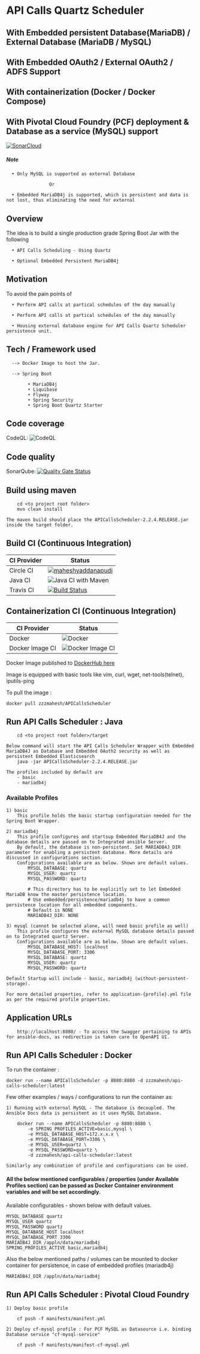 # API Calls Quartz Scheduler
## With Embedded persistent Database(MariaDB) / External Database (MariaDB / MySQL)
## With Embedded OAuth2 / External OAuth2 / ADFS Support
## With containerization (Docker / Docker Compose)
## With Pivotal Cloud Foundry (PCF) deployment & Database as a service (MySQL) support


[![SonarCloud](https://sonarcloud.io/images/project_badges/sonarcloud-black.svg)](https://sonarcloud.io/dashboard?id=maheshyaddanapudi_APICallsScheduler)

##### Note

      • Only MySQL is supported as external Database
      
      				Or
      
      • Embedded MariaDB4j is supported, which is persistent and data is not lost, thus eliminating the need for external


## Overview

The idea is to build a single production grade Spring Boot Jar with the following

      • API Calls Scheduling - Using Quartz
      
      • Optional Embedded Persistent MariaDB4j

## Motivation

To avoid the pain points of

      • Perform API calls at partical schedules of the day manually

      • Perform API calls at partical schedules of the day manually
      
      • Housing external database engine for API Calls Quartz Scheduler persistence unit.

## Tech / Framework used

      --> Docker Image to host the Jar. 
	  			
      --> Spring Boot 
            
            • MariaDB4j
            • Liquibase
            • Flyway
            • Spring Security
            • Spring Boot Quartz Starter

## Code coverage

CodeQL: ![CodeQL](https://github.com/maheshyaddanapudi/APICallsScheduler/workflows/CodeQL/badge.svg?branch=main)

## Code quality

SonarQube: [![Quality Gate Status](https://sonarcloud.io/api/project_badges/measure?project=maheshyaddanapudi_APICallsScheduler&metric=alert_status)](https://sonarcloud.io/dashboard?id=maheshyaddanapudi_APICallsScheduler)

## Build using maven

		cd <to project root folder>
		mvn clean install
		
	The maven build should place the APICallsScheduler-2.2.4.RELEASE.jar inside the target folder.

## Build CI (Continuous Integration)

| CI Provider | Status          |
| ------- | ------------------ |
| Circle CI   | [![maheshyaddanapudi](https://circleci.com/gh/maheshyaddanapudi/APICallsScheduler.svg?style=shield)](https://circleci.com/gh/maheshyaddanapudi/APICallsScheduler) |
| Java CI   | ![Java CI with Maven](https://github.com/maheshyaddanapudi/APICallsScheduler/workflows/Java%20CI%20with%20Maven%20Main/badge.svg?branch=main) |
| Travis CI   | [![Build Status](https://travis-ci.com/maheshyaddanapudi/APICallsScheduler.svg?branch=main)](https://travis-ci.com/maheshyaddanapudi/APICallsScheduler) |

## Containerization CI (Continuous Integration)

| CI Provider | Status          |
| ------- | ------------------ |
| Docker   | ![Docker](https://github.com/maheshyaddanapudi/APICallsScheduler/workflows/Docker/badge.svg?branch=main) |
| Docker Image CI   | ![Docker Image CI](https://github.com/maheshyaddanapudi/APICallsScheduler/workflows/Docker%20Image%20CI/badge.svg?branch=main) |

Docker Image published to <a href="https://hub.docker.com/repository/docker/zzzmahesh/APICallsScheduler" target="_blank">DockerHub here</a>

Image is equipped with basic tools like vim, curl, wget, net-tools(telnet), iputils-ping

To pull the image :

	docker pull zzzmahesh/APICallsScheduler

## Run API Calls Scheduler : Java

		cd <to project root folder>/target
		
	Below command will start the API Calls Scheduler Wrapper with Embedded MariaDB4J as Database and Embedded OAuth2 security as well as persistent Embedded Elasticsearch
		java -jar APICallsScheduler-2.2.4.RELEASE.jar

    The profiles included by default are
        - basic
        - mariadb4j

### Available Profiles

    1) basic
        This profile holds the basic startup configuration needed for the Spring Boot Wrapper.
        
    2) mariadb4j
        This profile configures and startsup Embedded MariaDB4J and the database details are passed on to Integrated ansible Server.
        By default, the database is non-persistent. Set MARIADB4J_DIR parameter for enabling a persistent database. More details are discussed in configurations section.
        Configurations available are as below. Shown are default values.
            MYSQL_DATABASE: quartz
            MYSQL_USER: quartz
            MYSQL_PASSWORD: quartz
            
            # This directory has to be explicitly set to let Embedded MariaDB know the master persistence location.
            # Use embedded/persistence/mariadb4j to have a common persistence location for all embedded components.
            # Default is NONE
            MARIADB4J_DIR: NONE

    3) mysql (cannot be selected alone, will need basic profile as well)
        This profile configures the external MySQL database details passed on to Integrated quartz Server.
        Configurations available are as below. Shown are default values.
            MYSQL_DATABASE_HOST: localhost
            MYSQL_DATABASE_PORT: 3306
            MYSQL_DATABASE: quartz
            MYSQL_USER: quartz
            MYSQL_PASSWORD: quartz
            
    Default Startup will include - basic, mariadb4j (without-persistent-storage).

    For more detailed properties, refer to application-{profile}.yml file as per the required profile properties.

## Application URLs

		http://localhost:8880/ - To access the Swagger pertaining to APIs for ansible-docs, as redirection is taken care to OpenAPI UI.

## Run API Calls Scheduler : Docker

To run the container :

    docker run --name APICallsScheduler -p 8880:8880 -d zzzmahesh/api-calls-scheduler:latest

Few other examples / ways / configurations to run the container as:

    1) Running with external MySQL - The database is decoupled. The Ansible Docs data is persistent as it uses MySQL Database.

        docker run --name APICallsScheduler -p 8880:8880 \
            -e SPRING_PROFILES_ACTIVE=basic,mysql \
            -e MYSQL_DATABASE_HOST=172.x.x.x \
            -e MYSQL_DATABASE_PORT=3306 \
            -e MYSQL_USER=quartz \
            -e MYSQL_PASSWORD=quartz \
            -d zzzmahesh/api-calls-scheduler:latest

    Similarly any combination of profile and configurations can be used.

#### All the below mentioned configurables / properties (under Available Profiles section) can be passed as Docker Container environment variables and will be set accordingly.

Available configurables - shown below with default values.

    MYSQL_DATABASE quartz
    MYSQL_USER quartz
    MYSQL_PASSWORD quartz
    MYSQL_DATABASE_HOST localhost
    MYSQL_DATABASE_PORT 3306
    MARIADB4J_DIR /appln/data/mariadb4j
    SPRING_PROFILES_ACTIVE basic,mariadb4j

Also the below mentioned paths / volumes can be mounted to docker container for persistence, in case of embedded profiles (mariadb4j)

    MARIADB4J_DIR /appln/data/mariadb4j

## Run API Calls Scheduler : Pivotal Cloud Foundry

    1) Deploy basic profile

        cf push -f manifests/manifest.yml

    2) Deploy cf-mysql profile : For PCF MySQL as Datasource i.e. binding Database service "cf-mysql-service"

        cf push -f manifests/manifest-cf-mysql.yml
